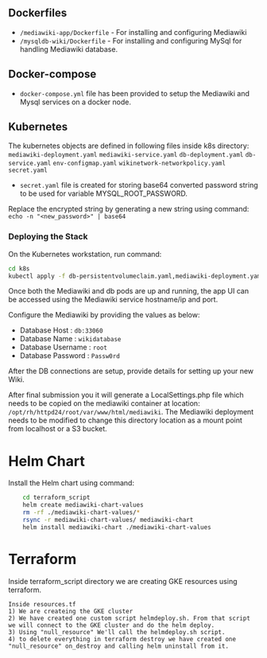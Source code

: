 
## Dockerfiles
* `/mediawiki-app/Dockerfile` - For installing and configuring Mediawiki 
* `/mysqldb-wiki/Dockerfile`  - For installing and configuring MySql for handling Mediawiki database.

## Docker-compose
* `docker-compose.yml` file has been provided to setup the Mediawiki and Mysql services on a docker node.

## Kubernetes
The kubernetes objects are defined in following files inside k8s directory: `mediawiki-deployment.yaml` `mediawiki-service.yaml` `db-deployment.yaml` `db-service.yaml` `env-configmap.yaml` `wikinetwork-networkpolicy.yaml` `secret.yaml`

* `secret.yaml` file is created for storing base64 converted password string to be used for variable MYSQL_ROOT_PASSWORD.

Replace the encrypted string by generating a new string using command: `echo -n "<new_password>" | base64`

### Deploying the Stack
On the Kubernetes workstation, run command:

```bash
cd k8s
kubectl apply -f db-persistentvolumeclaim.yaml,mediawiki-deployment.yaml,mediawiki-service.yaml,db-deployment.yaml,db-service.yaml,env-configmap.yaml,secret.yaml
```

Once both the Mediawiki and db pods are up and running, the app UI can be accessed using the Mediawiki service hostname/ip and port.

Configure the Mediawiki by providing the values as below:
* Database Host : `db:33060`
* Database Name : `wikidatabase`
* Database Username : `root`
* Database Password : `Passw0rd`

After the DB connections are setup, provide details for setting up your new Wiki.

After final submission you it will generate a LocalSettings.php file which needs to be copied on the mediawiki container at location: `/opt/rh/httpd24/root/var/www/html/mediawiki`. The Mediawiki deployment needs to be modified to change this directory location as a mount point from localhost or a S3 bucket.

# Helm Chart

Install the Helm chart using command: 

```bash
    cd terraform_script
    helm create mediawiki-chart-values
    rm -rf ./mediawiki-chart-values/*
    rsync -r mediawiki-chart-values/ mediawiki-chart
    helm install mediawiki-chart ./mediawiki-chart-values
```
# Terraform 

Inside terraform_script directory we are creating GKE resources using terraform.

    Inside resources.tf
    1) We are createing the GKE cluster
    2) We have created one custom script helmdeploy.sh. From that script we will connect to the GKE cluster and do the helm deploy.
    3) Using "null_resource" We'll call the helmdeploy.sh script.
    4) to delete everything in terraform destroy we have created one "null_resource" on_destroy and calling helm uninstall from it.

